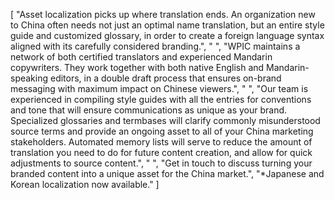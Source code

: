 [
    "Asset localization picks up where translation ends. An organization new to China often needs not just an optimal name translation, but an entire style guide and customized glossary, in order to create a foreign language syntax aligned with its carefully considered branding.",
    " ",
    "WPIC maintains a network of both certified translators and experienced Mandarin copywriters. They work together with both native English and Mandarin-speaking editors, in a double draft process that ensures on-brand messaging with maximum impact on Chinese viewers.",
    " ",
    "Our team is experienced in compiling style guides with all the entries for conventions and tone that will ensure communications as unique as your brand. Specialized glossaries and termbases will clarify commonly misunderstood source terms and provide an ongoing asset to all of your China marketing stakeholders. Automated memory lists will serve to reduce the amount of translation you need to do for future content creation, and allow for quick adjustments to source content.",
    " ",
    "Get in touch to discuss turning your branded content into a unique asset for the China market.",
    "*Japanese and Korean localization now available."
]